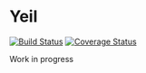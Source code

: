 # Yeil

[![Build Status](https://travis-ci.org/envelope/yeil.svg?branch=master)](https://travis-ci.org/envelope/yeil)
[![Coverage Status](https://coveralls.io/repos/github/envelope/yeil/badge.svg)](https://coveralls.io/github/envelope/yeil)

Work in progress
